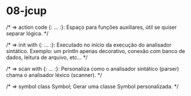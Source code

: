 # 08-jcup


/*
=> action code {: ... :}:
   Espaço para funções auxiliares, útil se quiser separar lógica.
*/

/*
=> init with {: ... :}:
   Executado no início da execução do analisador sintático.
   Exemplo: um println apenas decorativo, conexão com banco
   de dados, leitura de arquivo, etc...
*/

/*
=> scan with {: ... :}:
   Personaliza como o analisador sintático (parser) chama o analisador
   léxico (scanner).
*/

/*
=> symbol class Symbol;	
   Gerar uma classe Symbol personalizada. 
*/

